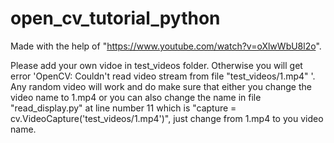 # open_cv_tutorial_python

Made with the help of "https://www.youtube.com/watch?v=oXlwWbU8l2o".

Please add your own vidoe in test_videos folder. Otherwise you will get error 'OpenCV: Couldn't read video stream from file "test_videos/1.mp4" '. Any random video will work and do make sure that either you change the video name to 1.mp4 or you can also change the name in file "read_display.py" at line number 11 which is "capture = cv.VideoCapture('test_videos/1.mp4')", just change from 1.mp4 to you video name.
